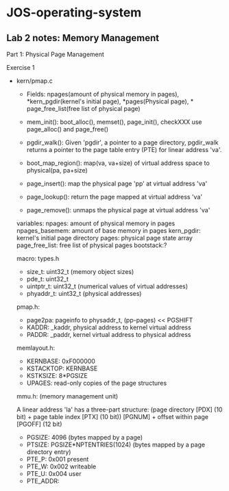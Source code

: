 # JOS-operating-system

## Lab 2 notes: Memory Management

Part 1: Physical Page Management

Exercise 1

- kern/pmap.c
  - Fields: npages(amount of physical memory in pages), *kern_pgdir(kernel's initial page), *pages(Physical page), * page_free_list(free list of physical page)
  - mem_init(): boot_alloc(), memset(), page_init(), checkXXX use page_alloc() and page_free() 

  - pgdir_walk(): Given 'pgdir', a pointer to a page directory, pgdir_walk returns a pointer to the page table entry (PTE) for linear address 'va'.
  - boot_map_region(): map(va, va+size) of virtual address space to physical(pa, pa+size)
  - page_insert(): map the physical page 'pp' at virtual address 'va'
  - page_lookup(): return the page mapped at virtual address 'va'
  - page_remove(): unmaps the physical page at virtual address 'va'
  
  variables:
  npages: amount of physical memory in pages
  npages_basemem: amount of base memory in pages
  kern_pgdir: kernel's initial page directory
  pages: physical page state array
  page_free_list: free list of physical pages
  bootstack:?
  
  macro:
  types.h
    - size_t: uint32_t (memory object sizes)
    - pde_t: uint32_t
    - uintptr_t: uint32_t (numerical values of virtual addresses)
    - phyaddr_t: uint32_t (physical addresses)
    
  pmap.h:
    - page2pa: pageinfo to physaddr_t, (pp-pages) << PGSHIFT
    - KADDR: _kaddr, physical address to kernel virtual address
    - PADDR: _paddr, kernel virtual address to physical address
    
   memlayout.h:
    - KERNBASE: 0xF000000
    - KSTACKTOP: KERNBASE 
    - KSTKSIZE: 8*PGSIZE
    - UPAGES: read-only copies of the page structures

   mmu.h: (memory management unit)
   
    A linear address 'la' has a three-part structure: (page directory [PDX] (10 bit) + page table index [PTX] (10 bit)) [PGNUM] + offset within page [PGOFF] (12 bit)
  
    - PGSIZE: 4096 (bytes mapped by a page)
    - PTSIZE: PGSIZE*NPTENTRIES(1024) (bytes mapped by a page directory entry)
    - PTE_P: 0x001 present
    - PTE_W: 0x002 writeable
    - PTE_U: 0x004 user
    - PTE_ADDR: 
